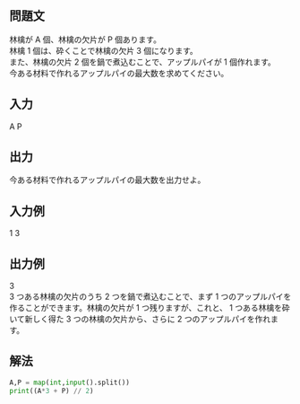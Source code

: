 ## 問題文
林檎が 
A 個、林檎の欠片が 
P 個あります。  
林檎 
1 個は、砕くことで林檎の欠片 
3 個になります。  
また、林檎の欠片 
2 個を鍋で煮込むことで、アップルパイが 
1 個作れます。  
今ある材料で作れるアップルパイの最大数を求めてください。
## 入力
A P
## 出力
今ある材料で作れるアップルパイの最大数を出力せよ。
## 入力例
1 3
## 出力例
3  
3 つある林檎の欠片のうち 
2 つを鍋で煮込むことで、まず 
1 つのアップルパイを作ることができます。林檎の欠片が 
1 つ残りますが、これと、
1 つある林檎を砕いて新しく得た 
3 つの林檎の欠片から、さらに 
2 つのアップルパイを作れます。
## 解法

```python
A,P = map(int,input().split())
print((A*3 + P) // 2)